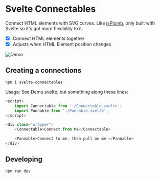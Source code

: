 # Svelte Connectables

Connect HTML elements with SVG curves. Like [jsPlumb](https://demo.jsplumbtoolkit.com/), only built with Svelte so it's got more flexibility to it.

- [x] Connect HTML elements together
- [x] Adjusts when HTML Element position changes

![Demo](demo.gif)

## Creating a connections

```
npm i svelte-connectables
```

Usage: See Demo.svelte, but something along these lines:

```js
<script>
	import Connectable from './Connectable.svelte';
	import Pannable from './Pannable.svelte';
</script>

<div class="wrapper">
	<Connectable>Connect from Me</Connectable>

	<Pannable>Connect to me, then pull on me.</Pannable>
</div>
```

## Developing

```bash
npm run dev
```
